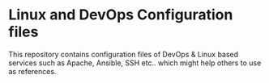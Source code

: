 # Linux and DevOps Configuration files

This repository contains configuration files of DevOps & Linux based services such as Apache, Ansible, SSH etc.. which might help others to use as references.
